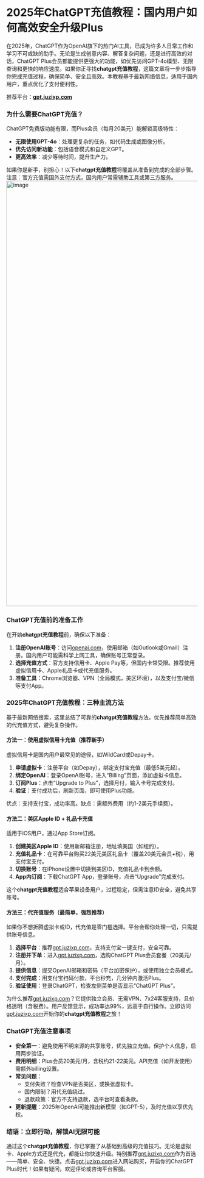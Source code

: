 # 2025年ChatGPT充值教程：国内用户如何高效安全升级Plus

在2025年，ChatGPT作为OpenAI旗下的热门AI工具，已成为许多人日常工作和学习不可或缺的助手。无论是生成创意内容、解答复杂问题，还是进行高效的对话，ChatGPT Plus会员都能提供更强大的功能，如优先访问GPT-4o模型、无限查询和更快的响应速度。如果你正寻找**chatgpt充值教程**，这篇文章将一步步指导你完成充值过程，确保简单、安全且高效。本教程基于最新网络信息，适用于国内用户，重点优化了支付便利性。

推荐平台：**[gpt.juzixp.com](https://gpt.juzixp.com/)**

### 为什么需要ChatGPT充值？
ChatGPT免费版功能有限，而Plus会员（每月20美元）能解锁高级特性：
- **无限使用GPT-4o**：处理更复杂的任务，如代码生成或图像分析。
- **优先访问新功能**：包括语音模式和自定义GPT。
- **更高效率**：减少等待时间，提升生产力。

如果你是新手，别担心！以下**chatgpt充值教程**将覆盖从准备到完成的全部步骤。注意：官方充值需国外支付方式，国内用户常需辅助工具或第三方服务。
<img width="1539" height="1116" alt="image" src="https://github.com/user-attachments/assets/7704bcf5-496e-43aa-8ddc-d9c14f607b48" />

### ChatGPT充值前的准备工作
在开始**chatgpt充值教程**前，确保以下准备：
1. **注册OpenAI账号**：访问[openai.com](https://openai.com)，使用邮箱（如Outlook或Gmail）注册。国内用户可能需科学上网工具，确保账号正常登录。
2. **选择充值方式**：官方支持信用卡、Apple Pay等，但国内卡常受限。推荐使用虚拟信用卡、Apple礼品卡或代充值服务。
3. **准备工具**：Chrome浏览器、VPN（全局模式，美区环境），以及支付宝/微信等支付App。

### 2025年ChatGPT充值教程：三种主流方法
基于最新网络搜索，这里总结了可靠的**chatgpt充值教程**方法。优先推荐简单高效的代充值方式，避免复杂操作。

#### 方法一：使用虚拟信用卡充值（推荐新手）
虚拟信用卡是国内用户最常见的途径，如WildCard或Depay卡。
1. **申请虚拟卡**：注册平台（如Depay），绑定支付宝充值（最低5美元起）。
2. **绑定OpenAI**：登录OpenAI账号，进入“Billing”页面，添加虚拟卡信息。
3. **订阅Plus**：点击“Upgrade to Plus”，选择月付，输入卡号完成支付。
4. **验证**：支付成功后，刷新页面，即可使用Plus功能。

优点：支持支付宝，成功率高。缺点：需额外费用（约1-2美元手续费）。

#### 方法二：美区Apple ID + 礼品卡充值
适用于iOS用户，通过App Store订阅。
1. **创建美区Apple ID**：使用新邮箱注册，地址填美国（如纽约）。
2. **充值礼品卡**：在可靠平台购买22美元美区礼品卡（覆盖20美元会员+税），用支付宝支付。
3. **切换账号**：在iPhone设置中切换到美区ID，充值礼品卡到余额。
4. **App内订阅**：下载ChatGPT App，登录账号，点击“Upgrade”完成支付。

这个**chatgpt充值教程**适合苹果设备用户，过程稳定，但需注意ID安全，避免共享账号。

#### 方法三：代充值服务（最简单，强烈推荐）
如果你不想折腾虚拟卡或ID，代充值是零门槛选择。平台会帮你处理一切，只需提供账号信息。
1. **选择平台**：推荐[gpt.juzixp.com](https://gpt.juzixp.com)，支持支付宝一键支付，安全可靠。
2. **注册并下单**：进入[gpt.juzixp.com](https://gpt.juzixp.com)，选购ChatGPT Plus会员套餐（20美元/月）。
3. **提供信息**：提交OpenAI邮箱和密码（平台加密保护），或使用独立会员模式。
4. **支付完成**：用支付宝扫码付款，平台秒充，几分钟内激活Plus。
5. **验证使用**：登录ChatGPT，检查左侧菜单是否显示“ChatGPT Plus”。

为什么推荐[gpt.juzixp.com](https://gpt.juzixp.com)？它提供独立会员、无需VPN、7x24客服支持，且价格透明（含税费）。用户反馈显示，成功率达99%，远高于自行操作。立即访问[gpt.juzixp.com](https://gpt.juzixp.com)开始你的**chatgpt充值教程**之旅！

### ChatGPT充值注意事项
- **安全第一**：避免使用不明来源的共享账号，优先独立充值。保护个人信息，启用两步验证。
- **费用明细**：Plus会员20美元/月，含税约21-22美元。API充值（如开发使用）需额外billing设置。
- **常见问题**：
  - 支付失败？检查VPN是否美区，或换张虚拟卡。
  - 国内限制？用代充值绕过。
  - 退款政策：官方不支持退款，选平台时查看条款。
- **更新提醒**：2025年OpenAI可能推出新模型（如GPT-5），及时充值以享优先权。

### 结语：立即行动，解锁AI无限可能
通过这个**chatgpt充值教程**，你已掌握了从基础到高级的充值技巧。无论是虚拟卡、Apple方式还是代充，都能让你快速升级。特别推荐[gpt.juzixp.com](https://gpt.juzixp.com)作为首选——简单、安全、快捷。点击[gpt.juzixp.com](https://gpt.juzixp.com)进入网站购买，开启你的ChatGPT Plus时代！如果有疑问，欢迎评论或咨询平台客服。
